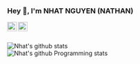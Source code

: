 
### Hey 👋, I'm NHAT NGUYEN (NATHAN) 

<a href="https://www.linkedin.com/in/nhat-nguyen-514967139/">
  <img align="left" alt="Nathan's LinkdeIn" width="22px" src="https://cdn.jsdelivr.net/npm/simple-icons@v3/icons/linkedin.svg" />
</a>
<a href="https://www.instagram.com/nhatnguyen9507/?hl=en">
  <img align="left" alt="Nathan's Instagram" width="22px" src="https://cdn.jsdelivr.net/npm/simple-icons@v3/icons/instagram.svg" />
</a>  

<br />
<br /> 

![Nhat's github stats](https://github-readme-stats.vercel.app/api?username=nhatmn2&show_icons=true&hide_border=true)  
![Nhat's github Programming stats](https://github-readme-stats.vercel.app/api/top-langs/?username=nhatmn2&show_icons=true&hide_border=true")
